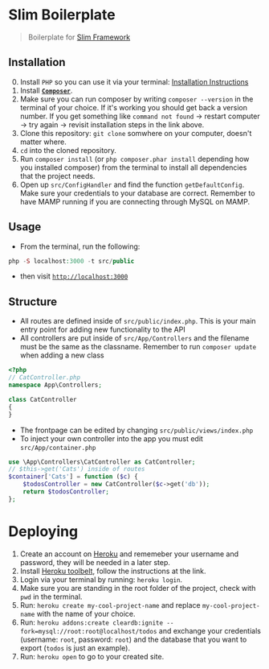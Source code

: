 # Slim Boilerplate

> Boilerplate for [Slim Framework](https://www.slimframework.com/docs/)

## Installation

0. Install `PHP` so you can use it via your terminal: [Installation Instructions](https://github.com/fend17/cms-php-mysql/blob/master/installation.md#sv%C3%A5ra-s%C3%A4ttetd)
1. Install **[`Composer`](https://getcomposer.org/doc/00-intro.md)**.
2. Make sure you can run composer by writing `composer --version` in the terminal of your choice. If it's working you should get back a version number. If you get something like `command not found` -> restart computer -> try again -> revisit installation steps in the link above.
3. Clone this repository: `git clone` somwhere on your computer, doesn't matter where.
4. `cd` into the cloned repository.
3. Run `composer install` (or `php composer.phar install` depending how you installed composer) from the terminal to install all dependencies that the project needs.
4. Open up `src/ConfigHandler` and find the function `getDefaultConfig`. Make sure your credentials to your database are correct. Remember to have MAMP running if you are connecting through MySQL on MAMP.

## Usage

* From the terminal, run the following:
```php
php -S localhost:3000 -t src/public
```
* then visit [`http://localhost:3000`](http://localhost:3000)

## Structure

* All routes are defined inside of `src/public/index.php`. This is your main entry point for adding new functionality to the API
* All controllers are put inside of `src/App/Controllers` and the filename must be the same as the classname. Remember to run `composer update` when adding a new class
```php
<?php
// CatController.php
namespace App\Controllers;

class CatController
{
}
```
* The frontpage can be edited by changing `src/public/views/index.php`
* To inject your own controller into the app you must edit `src/App/container.php`
```php
use \App\Controllers\CatController as CatController;
// $this->get('Cats') inside of routes
$container['Cats'] = function ($c) {
    $todosController = new CatController($c->get('db'));
    return $todosController;
};
```

# Deploying

1. Create an account on [Heroku](https://heroku.com/) and rememeber your username and password, they will be needed in a later step.
2. Install [Heroku toolbelt](https://devcenter.heroku.com/articles/heroku-cli), follow the instructions at the link.
3. Login via your terminal by running: `heroku login`.
4. Make sure you are standing in the root folder of the project, check with `pwd` in the terminal.
4. Run: `heroku create my-cool-project-name` and replace `my-cool-project-name` with the name of your choice.
5. Run: `heroku addons:create cleardb:ignite --fork=mysql://root:root@localhost/todos` and exchange your credentials (username: `root`, password: `root`) and the database that you want to export (`todos` is just an example).
6. Run: `heroku open` to go to your created site.